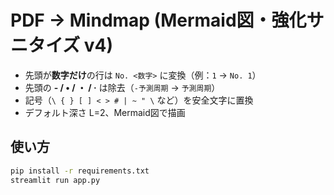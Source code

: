 # PDF → Mindmap (Mermaid図・強化サニタイズ v4)

- 先頭が**数字だけ**の行は `No. <数字>` に変換（例：`1` → `No. 1`）
- 先頭の **- / • / ・ / ·** は除去（`-予測周期` → `予測周期`）
- 記号（`\ { } [ ] < > # | ~ " \` など）を安全文字に置換
- デフォルト深さ L=2、Mermaid図で描画

## 使い方
```bash
pip install -r requirements.txt
streamlit run app.py
```

